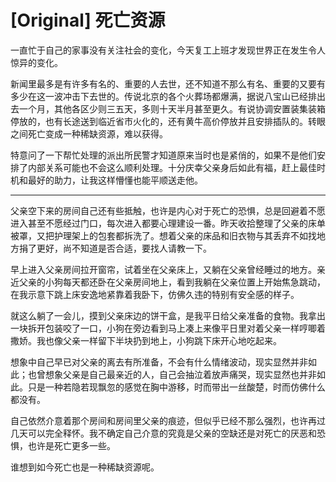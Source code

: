# [Original] 死亡资源


一直忙于自己的家事没有关注社会的变化，今天复工上班才发现世界正在发生令人惊异的变化。

新闻里最多是有许多有名的、重要的人去世，还不知道不那么有名、重要的又要有多少在这一波冲击下去世的。传说北京的各个火葬场都爆满，据说八宝山已经排出去一个月，其他各区少则三五天，多则十天半月甚至更久。有说协调安置装集装箱停放的，也有长途送到临近省市火化的，还有黄牛高价停放并且安排插队的。转眼之间死亡变成一种稀缺资源，难以获得。

特意问了一下帮忙处理的派出所民警才知道原来当时也是紧俏的，如果不是他们安排了内部关系可能也不会这么顺利处理。十分庆幸父亲身后如此有福，赶上最佳时机和最好的助力，让我这样懵懂也能平顺送走他。

----

父亲空下来的房间自己还有些抵触，也许是内心对于死亡的恐惧，总是回避着不愿进入甚至不愿经过门口，每次进入都要心理建设一番。昨天收拾整理了父亲的床单被罩，又把护理架上的包套都拆洗了。想着父亲的床品和旧衣物与其丢弃不如找地方捐了更好，尚不知道是否合适，要找人请教一下。

早上进入父亲房间拉开窗帘，试着坐在父亲床上，又躺在父亲曾经睡过的地方。亲近父亲的小狗每天都还卧在父亲房间地上，看到我躺在父亲位置上开始焦急跳动，在我示意下跳上床安逸地紧靠着我卧下，仿佛久违的特别有安全感的样子。

就这么躺了一会儿，摸到父亲床边的饼干盒，是我平日给父亲准备的食物。我拿出一块拆开包装咬了一口，小狗在旁边看到马上凑上来像平日里对着父亲一样哼唧着撒娇。我也像父亲一样留下半块扔到地上，小狗跳下床开心地吃起来。

想象中自己早已对父亲的离去有所准备，不会有什么情绪波动，现实显然并非如此；也曾想象父亲是自己最亲近的人，自己会抽泣着放声痛哭，现实显然也并非如此。只是一种若隐若现飘忽的感觉在胸中游移，时而带出一丝酸楚，时而仿佛什么都没有。

自己依然介意着那个房间和房间里父亲的痕迹，但似乎已经不那么强烈，也许再过几天可以完全释怀。我不确定自己介意的究竟是父亲的空缺还是对死亡的厌恶和恐惧，也许是死亡更多一些。

谁想到如今死亡也是一种稀缺资源呢。
